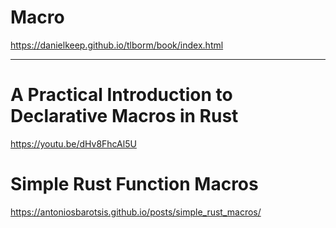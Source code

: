 # Macro

https://danielkeep.github.io/tlborm/book/index.html

<hr>

# A Practical Introduction to Declarative Macros in Rust

https://youtu.be/dHv8FhcAl5U


# Simple Rust Function Macros

https://antoniosbarotsis.github.io/posts/simple_rust_macros/
